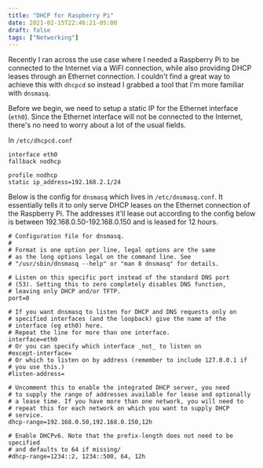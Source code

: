 ```yaml
---
title: "DHCP for Raspberry Pi"
date: 2021-02-15T22:46:21-05:00
draft: false
tags: ["Networking"]
---
```


Recently I ran across the use case where I needed a Raspberry Pi to be connected to the Internet via a WiFI connection, while also providing DHCP leases through an Ethernet connection. I couldn't find a great way to achieve this with `dhcpcd` so instead I grabbed a tool that I'm more familiar with `dnsmasq`. 

Before we begin, we need to setup a static IP for the Ethernet interface (`eth0`). Since the Ethernet interface will not be connected to the Internet, there's no need to worry about a lot of the usual fields.

In `/etc/dhcpcd.conf`

```
interface eth0
fallback nodhcp

profile nodhcp
static ip_address=192.168.2.1/24
```

Below is the config for `dnsmasq` which lives in `/etc/dnsmasq.conf`. It essentially tells it to only serve DHCP leases on the Ethernet connection of the Raspberry Pi. The addresses it'll lease out according to the config below is between 192.168.0.50-192.168.0.150 and is leased for 12 hours.

```
# Configuration file for dnsmasq.
#
# Format is one option per line, legal options are the same
# as the long options legal on the command line. See
# "/usr/sbin/dnsmasq --help" or "man 8 dnsmasq" for details.

# Listen on this specific port instead of the standard DNS port
# (53). Setting this to zero completely disables DNS function,
# leaving only DHCP and/or TFTP.
port=0

# If you want dnsmasq to listen for DHCP and DNS requests only on
# specified interfaces (and the loopback) give the name of the
# interface (eg eth0) here.
# Repeat the line for more than one interface.
interface=eth0
# Or you can specify which interface _not_ to listen on
#except-interface=
# Or which to listen on by address (remember to include 127.0.0.1 if
# you use this.)
#listen-address=

# Uncomment this to enable the integrated DHCP server, you need
# to supply the range of addresses available for lease and optionally
# a lease time. If you have more than one network, you will need to
# repeat this for each network on which you want to supply DHCP
# service.
dhcp-range=192.168.0.50,192.168.0.150,12h

# Enable DHCPv6. Note that the prefix-length does not need to be specified
# and defaults to 64 if missing/
#dhcp-range=1234::2, 1234::500, 64, 12h
```

